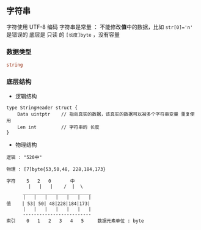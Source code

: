 ##  字符串
字符使用 UTF-8 编码
字符串是常量 ： 不能修改**值**中的数据，比如 `str[0]='n'` 是错误的
底层是 只读 的 `[长度]byte` ，没有容量



###   数据类型
```go
string
```



###   底层结构
* 逻辑结构
```shell
type StringHeader struct {
	Data uintptr	// 指向真实的数据，该真实的数据可以被多个字符串变量 重复使用
	Len int			// 字符串的 长度
}
```

* 物理结构
```shell
逻辑 : "520中"

物理 : [7]byte{53,50,48, 228,184,173}

字符    5   2   0       中
        |   |   |    /  |  \ 
      _________________________
      |   |   |   |   |   |   |
值    | 53| 50| 48|228|184|173|
      |   |   |   |   |   |   |
      -------------------------
索引    0   1   2   3   4   5		数据元素单位 : byte
```
